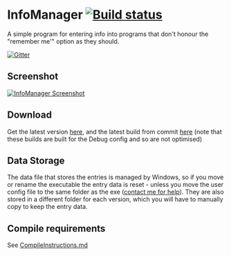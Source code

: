 # InfoManager [![Build status](https://ci.appveyor.com/api/projects/status/1r0lau52v3c1ai7y)](https://ci.appveyor.com/project/Walkman100/infomanager)
A simple program for entering info into programs that don't honour the "remember me'" option as they should.

[![Gitter](https://badges.gitter.im/Join%20Chat.svg)](https://gitter.im/Walkman100/Walkman?utm_source=badge&utm_medium=badge&utm_campaign=pr-badge&utm_content=badge)

## Screenshot
[![InfoManager Screenshot][Screenshot]][Screenshot]

  [Screenshot]: http://walkman100.github.io/images/Screenshots/My_Projects/InfoManager/MainWindow.png

## Download
Get the latest version [here](https://github.com/Walkman100/InfoManager/releases), and the latest build from commit
[here](https://ci.appveyor.com/project/Walkman100/InfoManager/build/artifacts)
(note that these builds are built for the Debug config and so are not optimised)

## Data Storage
The data file that stores the entries is managed by Windows, so if you move or rename the executable the entry data is reset - unless you move the user config file to the same folder as the exe ([contact me for help](http://walkman100.github.io/contact)). They are also stored in a different folder for each version, which you will have to manually copy to keep the entry data.

## Compile requirements
See [CompileInstructions.md](https://github.com/Walkman100/gists/blob/master/CompileInstructions.md)
